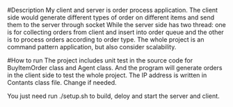 #Description
My client and server is order process application. The client side would generate different types  of order on different items and send them to the server through socket While the server side has two thread: one is for collecting orders from client and insert into order queue and the other is to process orders according to order type. The whole project is an command pattern application, but also consider scalability. 

#How to run
The project includes unit test in the source code for BuyItemOrder class and Agent class. And the program will generate orders in the client side to test the whole project. The IP address is written in Contants class file. Change if needed. 

You just need run ./setup.sh to build, deloy and start the server and client.
